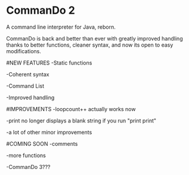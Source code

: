 # CommanDo 2
A command line interpreter for Java, reborn.

CommanDo is back and better than ever with greatly improved handling thanks to better functions, cleaner syntax, and now its open to easy modifications.

#NEW FEATURES
-Static functions

-Coherent syntax

-Command List

-Improved handling

#IMPROVEMENTS
-loopcount++ actually works now

-print no longer displays a blank string if you run "print print"

-a lot of other minor improvements

#COMING SOON
-comments

-more functions

-CommanDo 3???





